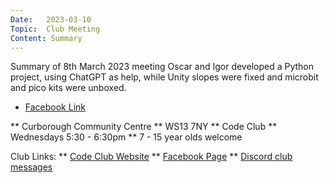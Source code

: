 ```yaml
---
Date:   2023-03-10
Topic:  Club Meeting
Content: Summary
---
```

Summary of 8th March 2023 meeting
Oscar and Igor developed a Python project, using ChatGPT as help, while Unity slopes were fixed and microbit and pico kits were unboxed.

* [Facebook Link](https://www.facebook.com/720665616418529/posts/716949140123510)


** Curborough Community Centre
** WS13 7NY
** Code Club
** Wednesdays 5:30 - 6:30pm
** 7 - 15 year olds welcome

Club Links:
** [Code Club Website](https://lichfield-code-club.github.io/)
** [Facebook Page](https://www.facebook.com/LichfieldCoders)
** [Discord club messages](https://discord.gg/szz6xGK)
